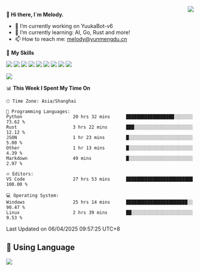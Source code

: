 <a href="#">
  <img align="right" src="https://github-readme-stats.vercel.app/api?username=melodyyuuka&count_private=true&show_icons=true" />
</a>

**👋 Hi there, I`m Melody.**

- 🔭 I’m currently working on YuukaBot-v6
- 🌱 I’m currently learning: AI, Go, Rust and more!
- 📫 How to reach me: melody@yunmengdu.cn

🌟 **My Skills** 

![](https://img.shields.io/badge/-Python-3e74a2?style=flat-square&logo=Python&logoColor=fff)
![](https://img.shields.io/badge/-Java-007396?style=flat-square&logo=OpenJDK&logoColor=fff)
![](https://img.shields.io/badge/-Node.js-339933?style=flat-square&logo=Node.js&logoColor=fff)
![](https://img.shields.io/badge/-Git-f05032?style=flat-square&logo=git&logoColor=fff)
![](https://img.shields.io/badge/-PostgreSQL-4169e1?style=flat-square&logo=PostgreSQL&logoColor=fff)
![](https://img.shields.io/badge/-Rust-000000?style=flat-square&logo=rust&logoColor=fff)
![](https://img.shields.io/badge/-VSCode-007acc?style=flat-square&logo=Visual-Studio-Code&logoColor=fff)
![](https://img.shields.io/badge/-FastAPI-009688?style=flat-square&logo=FastAPI&logoColor=fff)
![](https://img.shields.io/badge/-Linux-000000?style=flat-square&logo=Linux&logoColor=fff)


![](https://wakatime.com/badge/user/fa6dc0e2-47c5-4d2d-ae45-69fec6f2122c.svg)

<!--START_SECTION:waka-->
📊 **This Week I Spent My Time On** 

```text
🕑︎ Time Zone: Asia/Shanghai

💬 Programming Languages: 
Python                   20 hrs 32 mins      ██████████████████░░░░░░░   73.62 % 
Rust                     3 hrs 22 mins       ███░░░░░░░░░░░░░░░░░░░░░░   12.12 % 
JSON                     1 hr 23 mins        █░░░░░░░░░░░░░░░░░░░░░░░░    5.00 % 
Other                    1 hr 13 mins        █░░░░░░░░░░░░░░░░░░░░░░░░    4.39 % 
Markdown                 49 mins             █░░░░░░░░░░░░░░░░░░░░░░░░    2.97 % 

🔥 Editors: 
VS Code                  27 hrs 53 mins      █████████████████████████   100.00 % 

💻 Operating System: 
Windows                  25 hrs 14 mins      ███████████████████████░░   90.47 % 
Linux                    2 hrs 39 mins       ██░░░░░░░░░░░░░░░░░░░░░░░    9.53 % 
```


 Last Updated on 06/04/2025 09:57:25 UTC+8
<!--END_SECTION:waka-->

## 🥰 **Using Language**

![](https://github-readme-stats.vercel.app/api/wakatime?username=MelodyYuyuko&layout=compact&hide_border=true)
